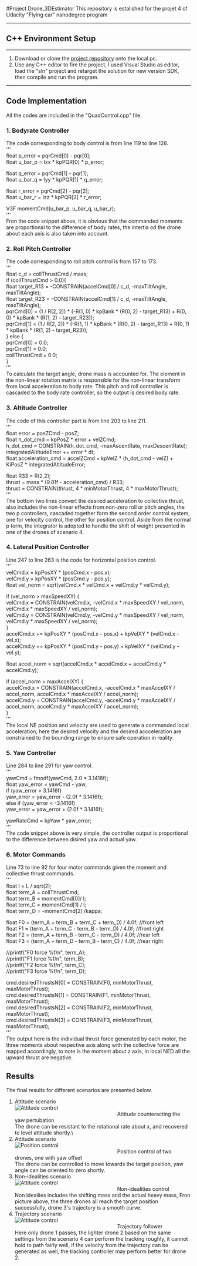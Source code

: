 #Project Drone_3DEstimator
This repository is estalished for the projet 4 of Udacity "Flying car" nanodegree program

---

## C++ Environment Setup

---
1. Download or clone the [project repository](https://github.com/udacity/FCND-Controls-CPP) onto the local pc.  
2. Use any C++ editor to fire the project, I used Visual Studio as editor, load the "sln" project and retarget the solution for new version SDK, then compile and run the program.
---

## Code Implementation
All the codes are included in the "QuadControl.cpp" file.
### 1. Bodyrate Controller
The code corresponding to body control is from line 119 to line 128.\
'''\
float p_error = pqrCmd[0] - pqr[0];\
float u_bar_p = Ixx * kpPQR[0] * p_error;

float q_error = pqrCmd[1] - pqr[1];\
float u_bar_q = Iyy * kpPQR[1] * q_error;

float r_error = pqrCmd[2] - pqr[2];\
float u_bar_r = Izz * kpPQR[2] * r_error;

V3F momentCmd(u_bar_p, u_bar_q, u_bar_r);\
'''\
Fron the code snippet above, it is obvious that the commanded moments are proportional to the difference of body rates, the intertia od the drone about each axis is also taken into account.
### 2. Roll Pitch Controller
The code corresponding to roll pitch control is from 157 to 173.\
'''\
 float c_d = collThrustCmd / mass;\
  if (collThrustCmd > 0.0){\
    float target_R13 = -CONSTRAIN(accelCmd[0] / c_d, -maxTiltAngle, maxTiltAngle);\
    float target_R23 = -CONSTRAIN(accelCmd[1] / c_d, -maxTiltAngle, maxTiltAngle);\
    pqrCmd[0] = (1 / R(2, 2)) * (-R(1, 0) * kpBank * (R(0, 2) - target_R13) + R(0, 0) * kpBank * (R(1, 2) - target_R23));\
    pqrCmd[1] = (1 / R(2, 2)) * (-R(1, 1) * kpBank * (R(0, 2) - target_R13) + R(0, 1) * kpBank * (R(1, 2) - target_R23));\
  }
  else {\
  pqrCmd[0] = 0.0;\
  pqrCmd[1] = 0.0;\
  collThrustCmd = 0.0;\
  }\
'''\
To calculate the target angle, drone mass is accounted for. The element in the non-linear rotation matrix is responsible for the non-linear transform from local acceleration to body rate. This pitch and roll controller is cascaded to the body rate controller, so the output is desired body rate.
### 3. Altitude Controller
The code of this controller part is from line 203 to line 211.\
'''\
float error = posZCmd - posZ;\
float h_dot_cmd = kpPosZ * error + velZCmd;\
h_dot_cmd = CONSTRAIN(h_dot_cmd, -maxAscentRate, maxDescentRate);\
integratedAltitudeError += error * dt;\
float acceleration_cmd = accelZCmd + kpVelZ * (h_dot_cmd - velZ) + KiPosZ * integratedAltitudeError;

float R33 = R(2,2);\
thrust = mass * (9.81f - acceleration_cmd) / R33;\
thrust = CONSTRAIN(thrust, 4 * minMotorThrust, 4 * maxMotorThrust);\
'''\
The bottom two lines convert the desired acceleration to collective thrust, also includes the non-linear effects from non-zero roll or pitch angles, the two p controllers, cascaded together form the second order control system, one for velocity control, the other for position control. Aside from the normal p term, the integrator is adopted to handle the shift of weight presented in one of the drones of scenario 4. 
### 4. Lateral Position Controller
Line 247 to line 263 is the code for horizontal position control.\
'''\
velCmd.x = kpPosXY * (posCmd.x - pos.x);\
velCmd.y = kpPosXY * (posCmd.y - pos.y);\
float vel_norm = sqrt(velCmd.x * velCmd.x + velCmd.y * velCmd.y);
 
if (vel_norm > maxSpeedXY) {\
    velCmd.x = CONSTRAIN(velCmd.x, -velCmd.x * maxSpeedXY / vel_norm, velCmd.x * maxSpeedXY / vel_norm);\
    velCmd.y = CONSTRAIN(velCmd.y, -velCmd.y * maxSpeedXY / vel_norm, velCmd.y * maxSpeedXY / vel_norm);\
  }\
accelCmd.x += kpPosXY * (posCmd.x - pos.x) + kpVelXY * (velCmd.x - vel.x);\
accelCmd.y += kpPosXY * (posCmd.y - pos.y) + kpVelXY * (velCmd.y - vel.y);

float accel_norm = sqrt(accelCmd.x * accelCmd.x + accelCmd.y * accelCmd.y);

if (accel_norm > maxAccelXY) {\
	  accelCmd.x = CONSTRAIN(accelCmd.x, -accelCmd.x * maxAccelXY / accel_norm, accelCmd.x * maxAccelXY / accel_norm);\
	  accelCmd.y = CONSTRAIN(accelCmd.y, -accelCmd.y * maxAccelXY / accel_norm, accelCmd.y * maxAccelXY / accel_norm);\
  }\
'''\
The local NE position and velocity  are used to generate a commanded local acceleration, here the desired velocity and the desired accceleration are constrained to the bounding range to ensure safe operation in reality.
### 5. Yaw Controller
Line 284 to line 291 for yaw control.\
'''\
yawCmd = fmodf(yawCmd, 2.0 * 3.1416f);\
float yaw_error = yawCmd - yaw;\
if (yaw_error > 3.1416f)\
	  yaw_error = yaw_error - (2.0f * 3.1416f);\
else if (yaw_error < -3.1416f)\
	  yaw_error = yaw_error + (2.0f * 3.1416f);
  
yawRateCmd = kpYaw * yaw_error;\
'''\
The code snippet above is very simple, the controller output is proportional  to the difference between disired yaw and actual yaw.
### 6. Motor Commands
Line 73 to line 92 for four motor commands given the moment and collective thrust commands.\
'''\
float l = L / sqrt(2);\
float term_A = collThrustCmd;\
float term_B = momentCmd[0]/ l;\
float term_C = momentCmd[1] / l;\
float term_D = -momentCmd[2] /kappa;

float F0 = (term_A + term_B + term_C + term_D) / 4.0f; //front left\
float F1 = (term_A + term_C - term_B - term_D) / 4.0f; //front right\
float F2 = (term_A + term_B - term_C - term_D) / 4.0f; //rear left\
float F3 = (term_A + term_D - term_B - term_C) / 4.0f; //rear right

//printf("F0 force %f/n", term_A);\
//printf("F1 force %f/n", term_B);\
//printf("F2 force %f/n", term_C);\
//printf("F3 force %f/n", term_D);

cmd.desiredThrustsN[0] = CONSTRAIN(F0, minMotorThrust, maxMotorThrust);\
cmd.desiredThrustsN[1] = CONSTRAIN(F1, minMotorThrust, maxMotorThrust);\
cmd.desiredThrustsN[2] = CONSTRAIN(F2, minMotorThrust, maxMotorThrust);\
cmd.desiredThrustsN[3] = CONSTRAIN(F3, minMotorThrust, maxMotorThrust);\
'''\
The output here is the individual thrust force generated by each motor, the three moments about respective axis along with the collective force are mapped accordingly, to note is the moment about z axis, in local NED all the upward thrust are negative.

## Results
The final results for different scenarios are presented below.
1. Attitude scenario\
![Attitude control](/img/attitude-scenario.JPG)
<br />&emsp; &emsp;  &emsp;  &emsp; &emsp; &emsp;  &emsp;  &emsp; &emsp; &emsp;  &emsp;  &emsp;&emsp; &emsp;  &emsp;  &emsp;Attitude counteracting the yaw pertubation<br />
The drone can be resistant to the rotational rate about x, and recovered to level attitude shortly.\
2. Attitude scenario\
![Position control](/img/position-scenario.JPG)
<br />&emsp; &emsp;  &emsp;  &emsp; &emsp; &emsp;  &emsp;  &emsp; &emsp; &emsp;  &emsp;  &emsp;&emsp; &emsp;  &emsp;  &emsp;Position control of two drones, one with yaw offset<br />
The drone can be controlled to move towards the target position, yaw angle can be oriented to zero shortly.
3. Non-idealities scenario\
![Attitude control](/img/non-ideality.JPG)
<br />&emsp; &emsp;  &emsp;  &emsp; &emsp; &emsp;  &emsp;  &emsp; &emsp; &emsp;  &emsp;  &emsp;&emsp; &emsp;  &emsp;  &emsp;Non-idealities control<br />
Non idealiies includes the shifting mass and the actual heavy mass, Fron picture above, the three drones all reach the target position successfully, drone 3's trajectory is a smooth curve.
4. Trajectory scenario\
![Attitude control](/img/trajectory-scenario5.JPG)
<br />&emsp; &emsp;  &emsp;  &emsp; &emsp; &emsp;  &emsp;  &emsp; &emsp; &emsp;  &emsp;  &emsp;&emsp; &emsp;  &emsp;  &emsp;Trajectory follower<br />
Here only drone 1 passes, the lighter drone 2 based on the same settings from the scenario 4 can perform the tracking roughly, it cannot hold to path fairly well, if the velocity from the trajectory can be generated as well, the tracking controller may perform better for drone 2. 
